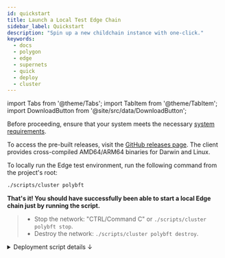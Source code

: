 ```yaml
---
id: quickstart
title: Launch a Local Test Edge Chain
sidebar_label: Quickstart
description: "Spin up a new childchain instance with one-click."
keywords:
  - docs
  - polygon
  - edge
  - supernets
  - quick
  - deploy
  - cluster
---
```


import Tabs from '@theme/Tabs';
import TabItem from '@theme/TabItem';
import DownloadButton from '@site/src/data/DownloadButton';

Before proceeding, ensure that your system meets the necessary [system requirements](/docs/edge/operate/system.md).

To access the pre-built releases, visit the [GitHub releases page](https://github.com/0xPolygon/polygon-edge/releases). The client provides cross-compiled AMD64/ARM64 binaries for Darwin and Linux.

To locally run the Edge test environment, run the following command from the project's root:

  ```bash
  ./scripts/cluster polybft
  ```

**That's it! You should have successfully been able to start a local Edge chain just by running the script.**

> - Stop the network: "CTRL/Command C" or `./scripts/cluster polybft stop`.
> - Destroy the network: `./scripts/cluster polybft destroy`.

<details>
<summary>Deployment script details ↓</summary>

The script is available under the "scripts" directory of the client.
These are the optional configuration parameters you can pass to the script:

<details>
<summary>Flags ↓</summary>

| Flag | Description | Default Value |
|------|-------------|---------------|
| --block-gas-limit | Maximum gas allowed for a block. | 10000000 |
| --premine | Address and amount of tokens to premine in the genesis block. | 0x85da99c8a7c2c95964c8efd687e95e632fc533d6:1000000000000000000000 |
| --epoch-size | Number of blocks per epoch. | 10 |
| --data-dir | Directory to store chain data. | test-chain- |
| --num | Number of nodes in the network. | 4 |
| --bootnode | Bootstrap node address in multiaddress format. | /ip4/127.0.0.1/tcp/30301/p2p/... |
| --insecure | Disable TLS. | |
| --log-level | Logging level for validators. | INFO |
| --seal | Enable block sealing. | |
| --help | Print usage information. | |

</details>

After running the command, the test network will be initialized with PolyBFT consensus engine and the genesis file will be created. Then, the four validators will start running, and their log outputs will be displayed in the terminal.

By default, this will start an Edge network with PolyBFT consensus engine, four validators, and premine of 1 billion tokens at address `0x85da99c8a7c2c95964c8efd687e95e632fc533d6`.

The nodes will continue to run until stopped manually. To stop the network, open a new session and use the following command, or, simply press "CTRL/Command C" in the CLI:

  ```bash
  ./scripts/cluster polybft stop
  ```

go
go
If you want to destroy the environment, use the following command:

  ```bash
  ./scripts/cluster polybft destroy
  ```

### Explanation of the deployment script

The deployment script is a wrapper script for starting an Edge test network with PolyBFT consensus engine. It offers the following functionality:

- Initialize the network with either IBFT or PolyBFT consensus engine.
- Create the genesis file for the test network.
- Start the validators on four separate ports.
- Write the logs to separate log files for each validator.
- Stop and destroy the environment when no longer needed.
- The script also allows you to choose between running the environment from a local binary or a Docker container.

For reference, it is referenced below.

<details>
<summary>cluster</summary>

```sh
#!/usr/bin/env bash

function initIbftConsensus() {
  echo "Running with ibft consensus"
  ./polygon-edge secrets init --insecure --data-dir test-chain- --num 4

  node1_id=$(./polygon-edge secrets output --data-dir test-chain-1 | grep Node | head -n 1 | awk -F ' ' '{print $4}')
  node2_id=$(./polygon-edge secrets output --data-dir test-chain-2 | grep Node | head -n 1 | awk -F ' ' '{print $4}')

  genesis_params="--consensus ibft --ibft-validators-prefix-path test-chain- \
    --bootnode /ip4/127.0.0.1/tcp/30301/p2p/$node1_id \
    --bootnode /ip4/127.0.0.1/tcp/30302/p2p/$node2_id"
}

function initPolybftConsensus() {
  echo "Running with polybft consensus"
  genesis_params="--consensus polybft"

  address1=$(./polygon-edge polybft-secrets --insecure --data-dir test-chain-1 | grep Public | head -n 1 | awk -F ' ' '{print $5}')
  address2=$(./polygon-edge polybft-secrets --insecure --data-dir test-chain-2 | grep Public | head -n 1 | awk -F ' ' '{print $5}')
  address3=$(./polygon-edge polybft-secrets --insecure --data-dir test-chain-3 | grep Public | head -n 1 | awk -F ' ' '{print $5}')
  address4=$(./polygon-edge polybft-secrets --insecure --data-dir test-chain-4 | grep Public | head -n 1 | awk -F ' ' '{print $5}')
}

function createGenesis() {
  ./polygon-edge genesis $genesis_params \
    --block-gas-limit 10000000 \
    --premine 0x85da99c8a7c2c95964c8efd687e95e632fc533d6:1000000000000000000000 \
    --premine 0x0000000000000000000000000000000000000000 \
    --epoch-size 10 \
    --burn-contract 0:0x0000000000000000000000000000000000000000 \
    --reward-wallet 0xDEADBEEF:1000000
}

function initRootchain() {
  echo "Initializing rootchain"

  if [ "$1" == "write-logs" ]; then
    echo "Writing rootchain server logs to the file..."
    ./polygon-edge rootchain server 2>&1 | tee ./rootchain-server.log &
  else
    ./polygon-edge rootchain server >/dev/null &
  fi

  set +e
  t=1
  while [ $t -gt 0 ]; do
    nc -z 127.0.0.1 8545 </dev/null
    t=$?
    sleep 1
  done
  set -e

  ./polygon-edge polybft stake-manager-deploy \
    --jsonrpc http://127.0.0.1:8545 \
    --test

  stakeManagerAddr=$(cat genesis.json | jq -r '.params.engine.polybft.bridge.stakeManagerAddr')
  stakeToken=$(cat genesis.json | jq -r '.params.engine.polybft.bridge.stakeTokenAddr')

  ./polygon-edge rootchain deploy \
    --stake-manager ${stakeManagerAddr} \
    --test

  customSupernetManagerAddr=$(cat genesis.json | jq -r '.params.engine.polybft.bridge.customSupernetManagerAddr')
  supernetID=$(cat genesis.json | jq -r '.params.engine.polybft.supernetID')

  ./polygon-edge rootchain fund \
    --stake-token ${stakeToken} \
    --mint \
    --addresses ${address1},${address2},${address3},${address4} \
    --amounts 1000000000000000000000000,1000000000000000000000000,1000000000000000000000000,1000000000000000000000000

  ./polygon-edge polybft whitelist-validators \
    --addresses ${address1},${address2},${address3},${address4} \
    --supernet-manager ${customSupernetManagerAddr} \
    --private-key aa75e9a7d427efc732f8e4f1a5b7646adcc61fd5bae40f80d13c8419c9f43d6d \
    --jsonrpc http://127.0.0.1:8545

  counter=1
  while [ $counter -le 4 ]; do
    echo "Registering validator: ${counter}"

    ./polygon-edge polybft register-validator \
      --supernet-manager ${customSupernetManagerAddr} \
      --data-dir test-chain-${counter} \
      --jsonrpc http://127.0.0.1:8545

    ./polygon-edge polybft stake \
      --data-dir test-chain-${counter} \
      --amount 1000000000000000000000000 \
      --supernet-id ${supernetID} \
      --stake-manager ${stakeManagerAddr} \
      --stake-token ${stakeToken} \
      --jsonrpc http://127.0.0.1:8545

    ((counter++))
  done

  ./polygon-edge polybft supernet \
    --private-key aa75e9a7d427efc732f8e4f1a5b7646adcc61fd5bae40f80d13c8419c9f43d6d \
    --supernet-manager ${customSupernetManagerAddr} \
    --stake-manager ${stakeManagerAddr} \
    --finalize-genesis-set \
    --enable-staking \
    --jsonrpc http://127.0.0.1:8545
}

function startServerFromBinary() {
  if [ "$1" == "write-logs" ]; then
    echo "Writing validators logs to the files..."
    ./polygon-edge server --data-dir ./test-chain-1 --chain genesis.json \
      --grpc-address :10000 --libp2p :30301 --jsonrpc :10002 \
      --num-block-confirmations 2 --seal --log-level DEBUG 2>&1 | tee ./validator-1.log &
    ./polygon-edge server --data-dir ./test-chain-2 --chain genesis.json \
      --grpc-address :20000 --libp2p :30302 --jsonrpc :20002 \
      --num-block-confirmations 2 --seal --log-level DEBUG 2>&1 | tee ./validator-2.log &
    ./polygon-edge server --data-dir ./test-chain-3 --chain genesis.json \
      --grpc-address :30000 --libp2p :30303 --jsonrpc :30002 \
      --num-block-confirmations 2 --seal --log-level DEBUG 2>&1 | tee ./validator-3.log &
    ./polygon-edge server --data-dir ./test-chain-4 --chain genesis.json \
      --grpc-address :40000 --libp2p :30304 --jsonrpc :40002 \
      --num-block-confirmations 2 --seal --log-level DEBUG 2>&1 | tee ./validator-4.log &
    wait
  else
    ./polygon-edge server --data-dir ./test-chain-1 --chain genesis.json \
      --grpc-address :10000 --libp2p :30301 --jsonrpc :10002 \
      --num-block-confirmations 2 --seal --log-level DEBUG &
    ./polygon-edge server --data-dir ./test-chain-2 --chain genesis.json \
      --grpc-address :20000 --libp2p :30302 --jsonrpc :20002 \
      --num-block-confirmations 2 --seal --log-level DEBUG &
    ./polygon-edge server --data-dir ./test-chain-3 --chain genesis.json \
      --grpc-address :30000 --libp2p :30303 --jsonrpc :30002 \
      --num-block-confirmations 2 --seal --log-level DEBUG &
    ./polygon-edge server --data-dir ./test-chain-4 --chain genesis.json \
      --grpc-address :40000 --libp2p :30304 --jsonrpc :40002 \
      --num-block-confirmations 2 --seal --log-level DEBUG &
    wait
  fi
}

function startServerFromDockerCompose() {
  if [ "$1" != "polybft" ]
  then
    export EDGE_CONSENSUS="$1"
  fi

  docker-compose -f ./docker/local/docker-compose.yml up -d --build
}

function destroyDockerEnvironment() {
  docker-compose -f ./docker/local/docker-compose.yml down -v
}

function stopDockerEnvironment() {
  docker-compose -f ./docker/local/docker-compose.yml stop
}

set -e

# Reset test-dirs
rm -rf test-chain-*
rm -f genesis.json

# Build binary
go build -o polygon-edge .

# If --docker flag is set run docker environment otherwise run from binary
case "$2" in
"--docker")
  # cluster {consensus} --docker destroy
  if [ "$3" == "destroy" ]; then
    destroyDockerEnvironment
    echo "Docker $1 environment destroyed!"
    exit 0
  # cluster {consensus} --docker stop
  elif [ "$3" == "stop" ]; then
    stopDockerEnvironment
    echo "Docker $1 environment stopped!"
    exit 0
  fi

  # cluster {consensus} --docker
  echo "Running $1 docker environment..."
  startServerFromDockerCompose $1
  echo "Docker $1 environment deployed."
  exit 0
  ;;
# cluster {consensus}
*)
  echo "Running $1 environment from local binary..."
  # Initialize ibft or polybft consensus
  if [ "$1" == "ibft" ]; then
    # Initialize ibft consensus
    initIbftConsensus
    # Create genesis file and start the server from binary
    createGenesis
    startServerFromBinary $2
    exit 0
  elif [ "$1" == "polybft" ]; then
    # Initialize polybft consensus
    initPolybftConsensus
    # Create genesis file and start the server from binary
    createGenesis
    initRootchain $2
    startServerFromBinary $2
    exit 0
  else
    echo "Unsupported consensus mode. Supported modes are: ibft and polybft "
    exit 1
  fi
  ;;
esac
```

</details>
</details>

